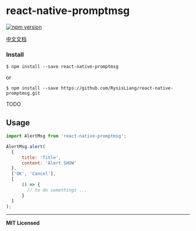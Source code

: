 
# react-native-promptmsg

[![npm version](https://badge.fury.io/js/react-native-promptmsg.svg)](https://badge.fury.io/js/react-native-promptmsg)

[中文文档](./README_zh.md)

### Install

`$ npm install --save react-native-promptmsg `

or

`$ npm install --save https://github.com/RysisLiang/react-native-promptmsg.git`

TODO




## Usage
```javascript
import AlertMsg from 'react-native-promptmsg';

AlertMsg.alert(
  {
      title: 'Title',
      content: 'Alert SHOW'
  },
  ['OK', 'Cancel'], 
  [
      () => {
        // to do somethings ...
      }
  ]
);
```

---

**MIT Licensed**